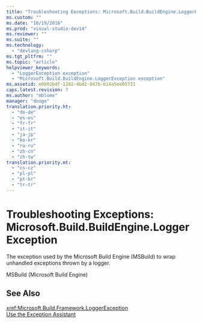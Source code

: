 ```yaml
---
title: "Troubleshooting Exceptions: Microsoft.Build.BuildEngine.LoggerException | hehe"
ms.custom: ""
ms.date: "10/19/2016"
ms.prod: "visual-studio-dev14"
ms.reviewer: ""
ms.suite: ""
ms.technology: 
  - "devlang-csharp"
ms.tgt_pltfrm: ""
ms.topic: "article"
helpviewer_keywords: 
  - "LoggerException exception"
  - "Microsoft.Build.BuildEngine.LoggerException exception"
ms.assetid: e0b02bdf-1282-4bd2-847b-b14a5ee85731
caps.latest.revision: 7
ms.author: "mblome"
manager: "douge"
translation.priority.ht: 
  - "de-de"
  - "es-es"
  - "fr-fr"
  - "it-it"
  - "ja-jp"
  - "ko-kr"
  - "ru-ru"
  - "zh-cn"
  - "zh-tw"
translation.priority.mt: 
  - "cs-cz"
  - "pl-pl"
  - "pt-br"
  - "tr-tr"
---
```

# Troubleshooting Exceptions: Microsoft.Build.BuildEngine.LoggerException
The exception used by the Microsoft Build Engine (MSBuild) to wrap unhandled exceptions thrown by a logger.  
  
 MSBuild (Microsoft Build Engine)  
  
## See Also  
 <xref:Microsoft.Build.Framework.LoggerException>   
 [Use the Exception Assistant](../Topic/How%20to:%20Use%20the%20Exception%20Assistant.md)